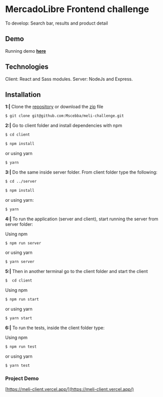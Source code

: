 # MercadoLibre Frontend challenge

To develop: Search bar, results and product detail

## Demo

Running demo **[here](https://meli-client.vercel.app/)**

## Technologies

Client: React and Sass modules.
Server: NodeJs and Express.

## Installation

**1:|** Clone the [repository](git@github.com:Mscebba/meli-challenge.git) or download the [zip](https://github.com/Mscebba/meli-challenge/archive/refs/heads/master.zip) file

```bash
$ git clone git@github.com:Mscebba/meli-challenge.git
```

**2:|** Go to client folder and install dependencies with npm

```bash
$ cd client
```

```bash
$ npm install
```

or using yarn

```bash
$ yarn
```

**3:|** Do the same inside server folder. From client folder type the following:

```bash
$ cd ../server
```

```bash
$ npm install
```

or using yarn:

```bash
$ yarn
```

**4:|** To run the application (server and client), start running the server from server folder:

Using npm

```bash
$ npm run server
```

or using yarn

```bash
$ yarn server
```

**5:|** Then in another terminal go to the client folder and start the client

```bash
$  cd client
```

Using npm

```bash
$ npm run start
```

or using yarn

```bash
$ yarn start
```

**6:|** To run the tests, inside the client folder type:

Using npm

```bash
$ npm run test
```

or using yarn

```bash
$ yarn test
```

### Project Demo

[https://meli-client.vercel.app/](https://meli-client.vercel.app/)
